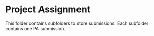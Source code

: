 # Project Assignment

This folder contains subfolders to store submissions. Each subfolder contains one PA
submission.
